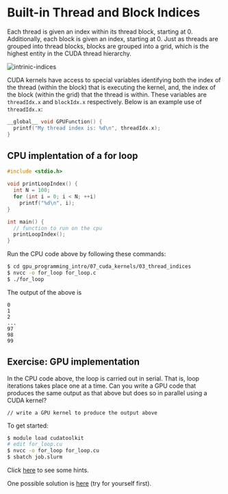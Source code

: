 # Built-in Thread and Block Indices

Each thread is given an index within its thread block, starting at 0. Additionally, each block is given an index, starting at 0. Just as threads are grouped into thread blocks, blocks are grouped into a grid, which is the highest entity in the CUDA thread hierarchy.

![intrinic-indices](https://devblogs.nvidia.com/wp-content/uploads/2017/01/cuda_indexing.png)

CUDA kernels have access to special variables identifying both the index of the thread (within the block) that is executing the kernel, and, the index of the block (within the grid) that the thread is within. These variables are `threadIdx.x` and `blockIdx.x` respectively. Below is an example use of `threadIdx.x`:

```C
__global__ void GPUFunction() {
  printf("My thread index is: %d\n", threadIdx.x);
}
```

## CPU implentation of a for loop

```C
#include <stdio.h>

void printLoopIndex() {
  int N = 100;
  for (int i = 0; i < N; ++i)
    printf("%d\n", i);
}

int main() {
  // function to run on the cpu
  printLoopIndex();
}
```

Run the CPU code above by following these commands:

```bash
$ cd gpu_programming_intro/07_cuda_kernels/03_thread_indices
$ nvcc -o for_loop for_loop.c
$ ./for_loop
```

The output of the above is

```
0
1
2
...
97
98
99
```

## Exercise: GPU implementation

In the CPU code above, the loop is carried out in serial. That is, loop iterations takes place one at a time. Can you write a GPU code that produces the same output as that above but does so in parallel using a CUDA kernel?

```
// write a GPU kernel to produce the output above
```

To get started:

```bash
$ module load cudatoolkit
# edit for_loop.cu
$ nvcc -o for_loop for_loop.cu
$ sbatch job.slurm
```

Click [here](hint.md) to see some hints.

One possible solution is [here](solution.cu) (try for yourself first).
